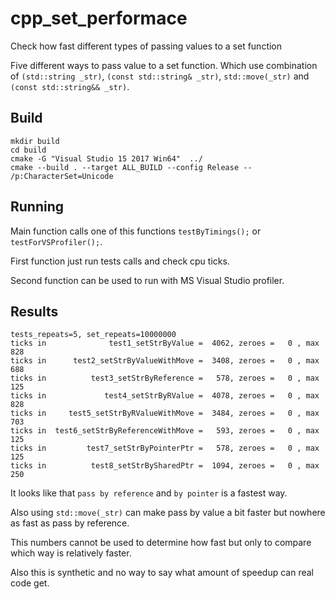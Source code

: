 # cpp_set_performace
Check how fast different types of passing values to a set function

Five different ways to pass value to a set function. Which use combination of `(std::string _str)`, `(const std::string& _str)`, `std::move(_str)` and  `(const std::string&& _str)`.

## Build 
```
mkdir build 
cd build 
cmake -G "Visual Studio 15 2017 Win64"  ../   
cmake --build . --target ALL_BUILD --config Release -- /p:CharacterSet=Unicode
```

## Running 
Main function calls one of this functions `testByTimings();` or `testForVSProfiler();`.

First function just run tests calls and check cpu ticks. 

Second function can be used to run with MS Visual Studio profiler. 

## Results 
```
tests_repeats=5, set_repeats=10000000
ticks in              test1_setStrByValue =  4062, zeroes =   0 , max   828
ticks in      test2_setStrByValueWithMove =  3408, zeroes =   0 , max   688
ticks in          test3_setStrByReference =   578, zeroes =   0 , max   125
ticks in             test4_setStrByRValue =  4078, zeroes =   0 , max   828
ticks in     test5_setStrByRValueWithMove =  3484, zeroes =   0 , max   703
ticks in  test6_setStrByReferenceWithMove =   593, zeroes =   0 , max   125
ticks in         test7_setStrByPointerPtr =   578, zeroes =   0 , max   125
ticks in          test8_setStrBySharedPtr =  1094, zeroes =   0 , max   250
```
It looks like that `pass by reference` and `by pointer` is a fastest way. 

Also using `std::move(_str)` can make pass by value a bit faster but nowhere as fast as pass by reference. 

This numbers cannot be used to determine how fast but only to compare which way is relatively faster. 

Also this is synthetic and no way to say what amount of speedup can real code get. 
